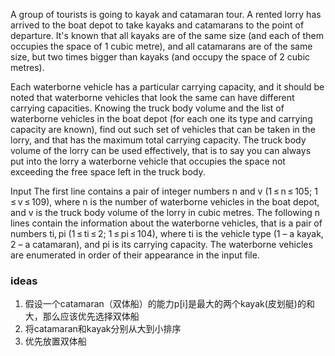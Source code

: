 A group of tourists is going to kayak and catamaran tour. A rented lorry has arrived to the boat depot to take kayaks and catamarans to the point of departure. It's known that all kayaks are of the same size (and each of them occupies the space of 1 cubic metre), and all catamarans are of the same size, but two times bigger than kayaks (and occupy the space of 2 cubic metres).

Each waterborne vehicle has a particular carrying capacity, and it should be noted that waterborne vehicles that look the same can have different carrying capacities. Knowing the truck body volume and the list of waterborne vehicles in the boat depot (for each one its type and carrying capacity are known), find out such set of vehicles that can be taken in the lorry, and that has the maximum total carrying capacity. The truck body volume of the lorry can be used effectively, that is to say you can always put into the lorry a waterborne vehicle that occupies the space not exceeding the free space left in the truck body.

Input
The first line contains a pair of integer numbers n and v (1 ≤ n ≤ 105; 1 ≤ v ≤ 109), where n is the number of waterborne vehicles in the boat depot, and v is the truck body volume of the lorry in cubic metres. The following n lines contain the information about the waterborne vehicles, that is a pair of numbers ti, pi (1 ≤ ti ≤ 2; 1 ≤ pi ≤ 104), where ti is the vehicle type (1 – a kayak, 2 – a catamaran), and pi is its carrying capacity. The waterborne vehicles are enumerated in order of their appearance in the input file.

### ideas
1. 假设一个catamaran（双体船）的能力p[i]是最大的两个kayak(皮划艇)的和大，那么应该优先选择双体船
2. 将catamaran和kayak分别从大到小排序
3. 优先放置双体船